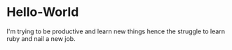 # Hello-World

I'm trying to be productive and learn new things hence the struggle to learn ruby and nail a new job.
